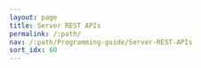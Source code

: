 ```yaml
---
layout: page
title: Server REST APIs
permalink: /:path/
nav: /:path/Programming-guide/Server-REST-APIs
sort_idx: 60
---
```


<link rel="icon" type="image/png" href="images/favicon-32x32.png" sizes="32x32" />
  <link rel="icon" type="image/png" href="images/favicon-16x16.png" sizes="16x16" />
  <link href='css/typography.css' media='screen' rel='stylesheet' type='text/css'/>
  <link href='css/screen.css' media='screen' rel='stylesheet' type='text/css'/>
  <link href='css/print.css' media='print' rel='stylesheet' type='text/css'/>
  <link href='css/custom.css' media='screen' rel='stylesheet' type='text/css'/>

  <script src='lib/jquery-1.8.0.min.js' type='text/javascript'></script>
  <script src='lib/jquery.slideto.min.js' type='text/javascript'></script>
  <script src='lib/jquery.wiggle.min.js' type='text/javascript'></script>
  <script src='lib/jquery.ba-bbq.min.js' type='text/javascript'></script>
  <script src='lib/handlebars-2.0.0.js' type='text/javascript'></script>
  <script src='lib/underscore-min.js' type='text/javascript'></script>
  <script src='lib/backbone-min.js' type='text/javascript'></script>
  <script src='swagger-ui.js' type='text/javascript'></script>
  <script src='lib/highlight.7.3.pack.js' type='text/javascript'></script>
  <script src='lib/jsoneditor.min.js' type='text/javascript'></script>
  <script src='lib/marked.js' type='text/javascript'></script>
  <script src='lib/swagger-oauth.js' type='text/javascript'></script>

  <script type="text/javascript">
    $(function () {
      window.swaggerUi = new SwaggerUi({
        url: "swagger.json",
        dom_id: "swagger-ui-container",
    defaultModelRendering: 'schema',
    supportedSubmitMethods: ['get', 'post', 'put', 'delete', 'patch'],
        onFailure: function(data) {
          log("Unable to Load SwaggerUI");
        },
    onFailure: function(data) {
          log("debug");
        }
      });
      window.swaggerUi.load();
      function log() {
        if ('console' in window) {
          console.log.apply(console, arguments);
        }
      }
  });
  </script>

<div class="swagger-section">

<div id="message-bar" class="swagger-ui-wrap" data-sw-translate>&nbsp;</div>
<div id="swagger-ui-container" class="swagger-ui-wrap"></div>
</div>
